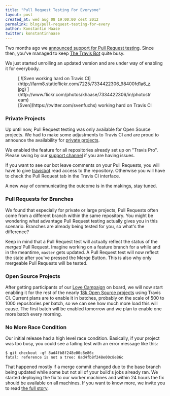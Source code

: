 ```yaml
---
title: "Pull Request Testing For Everyone"
layout: post
created_at: wed aug 08 19:00:00 cest 2012
permalink: blog/pull-request-testing-for-every
author: Konstantin Haase
twitter: konstantinhaase
---
```


Two months ago we [announced support for Pull Request testing](/blog/announcing-pull-request-support). Since then, you've managed to keep [The Travis Bot](https://github.com/travisbot) quite busy.

We just started unrolling an updated version and are under way of enabling it for everybody.

<figure class="small right">
  [ ![Sven working hard on Travis CI](http://farm8.staticflickr.com/7225/7334422306_98400fd1a6_z.jpg) ](http://www.flickr.com/photos/khaase/7334422306/in/photostream)
  <figcaption>[Sven](https://twitter.com/svenfuchs) working hard on Travis CI</figcaption>
</figure>

### Private Projects

Up until now, Pull Request testing was only available for Open Source projects. We had to make some adjustments to Travis CI and are proud to announce the availability for [private projects](http://travis-ci.com/).

We enabled the feature for all repositories already set up on "Travis Pro". Please swing by our [support channel](https://travisci.campfirenow.com/10e50) if you are having issues.

If you want to see our bot leave comments on your Pull Requests, you will have to give [travisbot](https://github.com/travisbot) read access to the repository. Otherwise you will have to check the Pull Request tab in the Travis CI interface.

A new way of communicating the outcome is in the makings, stay tuned.

### Pull Requests for Branches

We found that especially for private or large projects, Pull Requests often come from a different branch within the same repository. You might be wondering what advantage Pull Request testing actually gives you in this scenario. Branches are already being tested for you, so what's the difference?

Keep in mind that a Pull Request test will actually reflect the status of the *merged* Pull Request. Imagine working on a feature branch for a while and in the meantime, `master` gets updated. A Pull Request test will now reflect the state after you've pressed the Merge Button. This is also why only mergeable Pull Requests will be tested.

### Open Source Projects

After getting participants of our [Love Campaign](https://love.travis-ci.org/) on board, we will now start enabling it for the rest of the nearly [18k Open Source projects](http://travis-ci.org/stats) using Travis CI. Current plans are to enable it in batches, probably on the scale of 500 to 1000 repositories per batch, so we can see how much more load this will cause. The first batch will be enabled tomorrow and we plan to enable one more batch every morning.

### No More Race Condition

Our initial release had a high level race condition. Basically, if your project was too busy, you could see a failing test with an error message like this:

    $ git checkout -qf 8ad4fb8f248e00c8e86c
    fatal: reference is not a tree: 8ad4fb8f248e00c8e86c

That happened mostly if a merge commit changed due to the base branch being updated while some but not all of your build's jobs already ran. We started deploying the fix to our worker machines and within 24 hours the fix should be available on all machines. If you want to know more, we invite you to read [the full story](https://github.com/travis-ci/travis-build/pull/26).